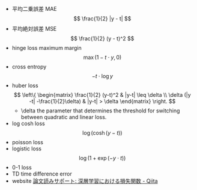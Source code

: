 - 平均二乗誤差 MAE
    $$
    \frac{1}{2} |y - t|
    $$
- 平均絶対誤差 MSE
    $$
    \frac{1}{2} (y - t)^2
    $$
- hinge loss
    maximum margin
    $$
    \max(1 - t \cdot y, 0)
    $$
- cross entropy
    $$
    -t \cdot \log y
    $$
- huber loss
    $$
    \left\{
    \begin{matrix}
    \frac{1}{2} (y-t)^2 & |y-t| \leq \delta \\
    \delta (|y -t| -\frac{1}{2}\delta) & |y-t| > \delta
    \end{matrix}
    \right.
    $$
    - \delta
        the parameter that determines the threshold for switching between quadratic and linear loss.
- log cosh loss
    $$
    \log (\cosh (y - t))
    $$
- poisson loss
- logistic loss
    $$
    \log (1+ \exp (-y\cdot t))
    $$
- 0-1 loss
- TD time difference error
- website
    [論文読みサポート: 深層学習における損失関数 - Qiita](https://qiita.com/hiyoko1729/items/4351d7e5c6cfbef3ec1a)